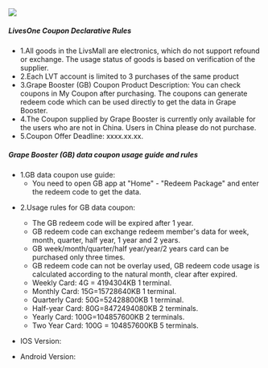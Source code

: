 <html lang="en"><head>
<body marginheight="0">
<img src="https://www-static.livesone.net/Uploads/Picture/2018-05-22/vpnbanner.png"/>
<h5>LivesOne Coupon Declarative Rules</h5>
<ul>
<li>1.All goods in the LivsMall are electronics, which do not support refound or exchange. The usage status of goods is based on verification of the supplier.</li>
<li>2.Each LVT account is limited to 3 purchases of the same product</li>
<li>3.Grape Booster (GB) Coupon Product Description: You can check coupons in My Coupon after purchasing. The coupons can generate redeem code which can be used directly to get the data in Grape Booster.</li>
<li>4.The Coupon supplied by Grape Booster is currently only available for the users who are not in China. Users in China please do not purchase.</li>
<li>5.Coupon Offer Deadline: xxxx.xx.xx.</li>
</ul>
<h5>Grape Booster (GB) data coupon usage guide and rules</h5>
<ul>
<li>1.GB data coupon use guide:<ul>
<li>You need to open GB app at "Home" - "Redeem Package" and enter the redeem code to get the data.</li>
</ul>
</li>
<li><p>2.Usage rules for GB data coupon:</p>
<ul>
<li>The GB redeem code will be expired after 1 year.</li>
<li>GB redeem code can exchange redeem member's data for week, month, quarter, half year, 1 year and 2 years. </li>
<li>GB week/month/quarter/half year/year/2 years card can be purchased only three times.</li>
<li>GB redeem code can not be overlay used, GB redeem code usage is calculated according to the natural month, clear after expired.</li>
<li>Weekly Card: 4G = 4194304KB 1 terminal.</li>
<li>Monthly Card: 15G=15728640KB 1 terminal.</li>
<li>Quarterly Card: 50G=52428800KB 1 terminal.</li>
<li>Half-year Card: 80G=8472494080KB 2 terminals.</li>
<li>Yearly Card: 100G=104857600KB 2 terminals.</li>
<li>Two Year Card: 100G = 104857600KB 5 terminals.</li>
</ul>
</li>
<li><p>IOS Version:</p>
</li>
<li>Android Version:
</body></html>
